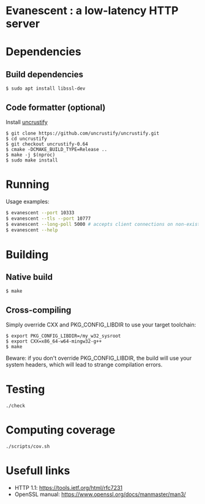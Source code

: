 # Evanescent : a low-latency HTTP server

# Dependencies

## Build dependencies

```
$ sudo apt install libssl-dev
```

## Code formatter (optional)

Install [uncrustify](https://github.com/uncrustify/uncrustify)

```
$ git clone https://github.com/uncrustify/uncrustify.git
$ cd uncrustify
$ git checkout uncrustify-0.64
$ cmake -DCMAKE_BUILD_TYPE=Release ..
$ make -j $(nproc)
$ sudo make install
```

# Running

Usage examples:

```sh
$ evanescent --port 10333
$ evanescent --tls --port 10777
$ evanescent --long-poll 5000 # accepts client connections on non-existing resources, value in ms. 
$ evanescent --help
```

# Building

## Native build

```
$ make
```

## Cross-compiling

Simply override CXX and PKG_CONFIG_LIBDIR to use your target toolchain:

```
$ export PKG_CONFIG_LIBDIR=/my_w32_sysroot
$ export CXX=x86_64-w64-mingw32-g++
$ make
```

Beware: if you don't override PKG_CONFIG_LIBDIR, the build will use your system
headers, which will lead to strange compilation errors.

# Testing

```
./check
```

# Computing coverage

```
./scripts/cov.sh
```

# Usefull links

 - HTTP 1.1: https://tools.ietf.org/html/rfc7231
 - OpenSSL manual: https://www.openssl.org/docs/manmaster/man3/
